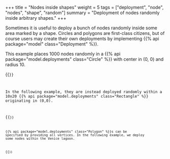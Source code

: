 +++
title = "Nodes inside shapes"
weight = 5
tags = ["deployment", "node", "nodes", "shape", "random"]
summary = "Deployment of nodes randomly inside arbitrary shapes."
+++

Sometimes it is useful to deploy a bunch of nodes randomly inside some area marked by a shape.
Circles and polygons are first-class citizens,
but of course users may create their own deployments by implementing
{{% api package="model" class="Deployment" %}}.

This example places 1000 nodes randomly in a
{{% api package="model.deployments" class="Circle" %}}
with center in (0, 0) and radius 10.

{{<code path="src/test/resources/website-snippets/deployment-circle.yml" >}}

In the following example, they are instead deployed randomly within a 10x20
{{% api package="model.deployments" class="Rectangle" %}}
originating in (0,0).

{{<code path="src/test/resources/website-snippets/deployment-rectangle.yml" >}}

{{% api package="model.deployments" class="Polygon" %}}s
can be specified by providing all vertices.
In the following example, we deploy some nodes within the Venice lagoon.

{{<code path="src/test/resources/website-snippets/maps-simple.yml" >}}
